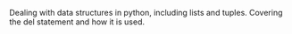 Dealing with data structures in python, including lists and tuples. Covering the del statement and how it is used.  
